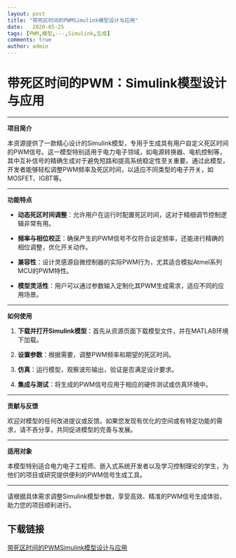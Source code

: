 ```yaml
---
layout: post
title: "带死区时间的PWMSimulink模型设计与应用"
date:   2020-05-25
tags: [PWM,模型,---,Simulink,生成]
comments: true
author: admin
---
```

# 带死区时间的PWM：Simulink模型设计与应用

---

**项目简介**

本资源提供了一款精心设计的Simulink模型，专用于生成具有用户自定义死区时间的PWM信号。这一模型特别适用于电力电子领域，如电源转换器、电机控制等，其中互补信号的精确生成对于避免短路和提高系统稳定性至关重要。通过此模型，开发者能够轻松调整PWM频率及死区时间，以适应不同类型的电子开关，如MOSFET、IGBT等。

---

**功能特点**

- **动态死区时间调整**：允许用户在运行时配置死区时间，这对于精细调节控制逻辑非常有用。
  
- **频率与相位校正**：确保产生的PWM信号不仅符合设定频率，还能进行精确的相位调整，优化开关动作。

- **兼容性**：设计灵感源自微控制器的实际PWM行为，尤其适合模拟Atmel系列MCU的PWM特性。

- **模型灵活性**：用户可以通过参数输入定制化其PWM生成需求，适应不同的应用场景。

---

**如何使用**

1. **下载并打开Simulink模型**：首先从资源页面下载模型文件，并在MATLAB环境下加载。
   
2. **设置参数**：根据需要，调整PWM频率和期望的死区时间。
   
3. **仿真**：运行模型，观察波形输出，验证是否满足设计要求。
   
4. **集成与测试**：将生成的PWM信号应用于相应的硬件测试或仿真环境中。

---

**贡献与反馈**

欢迎对模型的任何改进提议或反馈。如果您发现有优化的空间或有特定功能的需求，请不吝分享，共同促进模型的完善与发展。

---

**适用对象**

本模型特别适合电力电子工程师、嵌入式系统开发者以及学习控制理论的学生，为他们的项目或研究提供便利的PWM信号生成工具。

---

请根据具体需求调整Simulink模型参数，享受高效、精准的PWM信号生成体验，助力您的项目顺利进行。

## 下载链接

[带死区时间的PWMSimulink模型设计与应用](https://pan.quark.cn/s/d02d1328c2ba)